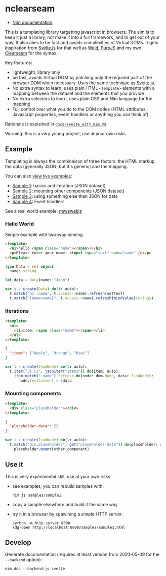 nclearseam
==========

- [Nim documentation][doc]

This is a templating library targetting javascript in browsers. The aim is to
keep it just a library, not make it into a full framework, and to get out of
your way. It also aims to be fast and avoids complexities of Virtual DOMs. It
gets inspiration from [Svelte.js][sveltejs] for that well as [Weld][weld],
[PureJS][purejs] and my own [Clearseam][clearseam] for the syntax.

Key features:

- lightweight, library only
- be fast, avoids Virtual DOM by patching only the required part of the browser
  DOM when necessary. Uses the same technique as [Svelte.js][sveltejs].
- No extra syntax to learn, uses plain HTML `<template>` elements with a mapping
  between the dataset and the elements that you provide
- No extra selectors to learn, uses plain CSS and Nim language for the mapping
- Full control over what you do to the DOM nodes (HTML attributes, Javascript
  properties, event handlers or anything you can think of)

Rationale is explained in [`docs/svelte_with_nim.md`](docs/svelte_with_nim.html).

Warning: this is a very young project, use at your own risks

Example
-------

Templating is always the combinaison of three factors: the HTML markup, the data
(generally JSON, but it's generic) and the mapping.

You can also [view live examples](samples/):

- [Sample 1](samples/sample1.html): basics and iteration (JSON dataset)
- [Sample 2](samples/sample2.html): mounting other components (JSON dataset)
- [Sample 3](samples/sample3.html): using something else than JSON for data
- [Sample 4](samples/sample4/index.html): Event handlers

See a real world example: [newswebjs](https://github.com/mildred/newswebjs)

### Hello World

Simple example with two-way binding.

```html
<template>
  <h1>hello <span class="name"></span>!</h1>
  <p>Please enter your name: <input type="text" name="name" /></p>
</template>
```

```nim
type Data = ref object
  name: string

let data = Data(name: "John")
```

```nim
var t = create(Data) do(t: auto):
  t.match("h1 .name", t.access->name).refresh(setText)
  t.match("[name=name]", t.access->name).refresh(bindValue(string))
```

### Iterations

```html
<template>
  <ul>
    <li>item: <span class="name"></span></li>
  </ul>
</template>
```

```json
{
  "items": ["Apple", "Orange", "Kiwi"]
}
```

```nim
var t = create(JsonNode) do(t: auto):
  t.iter("ul li", jsonIter("items")) do(item: auto):
    item.match(".name").refresh do(node: dom.Node, data: JsonNode):
      node.textContent = $data
```

### Mounting components

```html
<template>
  <div class="placeholder"></div>
</template>
```

```json
{
  "placeholder-data": {}
}
```

```nim
var t = create(JsonNode) do(t: auto):
  t.match("div.placeholder", get("placeholder-data")) do(placeholder: auto):
    placeholder.mount(other_component)
```

Use it
------

This is very experimental still, use at your own risks.

- see examples, you can rebuild samples with:

    ```shell
    nim js samples/sample1
    ```

- copy a sample elsewhere and build it the same way

- try it in a browser by spawining a simple HTTP server:

    ```shell
    python -m http.server 8000
    xdg-open http://localhost:8000/samples/sample1.html
    ```

Develop
-------

Generate documentation (requires at least version from 2020-05-09 for the
`--backend` option):

```shell
nim doc --backend:js svelte
```

[sveltejs]: http://svelte.dev
[weld]: https://github.com/tmpvar/weld
[purejs]: https://pure-js.com/
[clearseam]: https://github.com/mildred/clearseam
[doc]: https://mildred.github.io/nim-svelte/svelte.html
